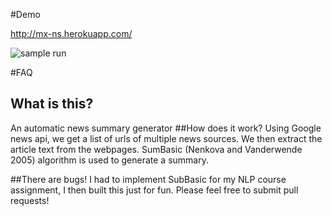#Demo

http://mx-ns.herokuapp.com/

![sample run](https://raw.github.com/xiamx/ns/master/samplerun.png)

#FAQ
## What is this?

An automatic news summary generator
##How does it work?
Using Google news api, we get a list of urls of multiple news sources. We then extract the article text from the webpages. SumBasic (Nenkova and Vanderwende 2005) algorithm is used to generate a summary.</p>

##There are bugs!
I had to implement SubBasic for my NLP course assignment, I then built this just for fun. Please feel free to submit pull requests!</p>